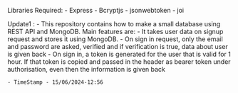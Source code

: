 Libraries Required:
    - Express
    - Bcryptjs
    - jsonwebtoken
    - joi

Update1 : 
    - This repository contains how to make a small database using REST API and MongoDB. Main features are:
        - It takes user data on signup request and stores it using MongoDB. 
        - On sign in request, only the email and password are asked, verified and if verification is true, data about user is given back
        - On sign in, a token is generated for the user that is valid for 1 hour. If that token is copied and passed in the header as bearer token under authorisation, even then the information is given back
    
    - TimeStamp - 15/06/2024-12:56
    